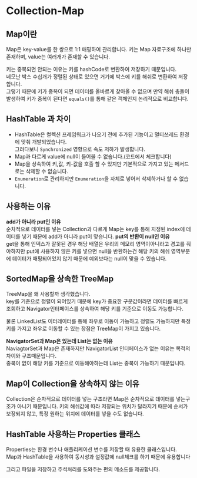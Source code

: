 # Collection-Map

## Map이란
Map은 key-value를 한 쌍으로 1:1 매핑하여 관리합니다.
키는 Map 자료구조에 하나만 존재하며, value는 여러개가 존재할 수 있습니다.  
  
키는 중복되면 안되는 이유는 키를 hashCode로 변환하여 저장하기 때문입니다.  
네모난 박스 수십개가 정렬된 상태로 있으면 거기에 박스에 키를 해쉬로 변환하여 저장합니다.  
그렇기 때문에 키가 중복이 되면 데이터를 올바르게 찾아올 수 없으며 
만약 해쉬 충돌이 발생하여 키가 중복이 된다면 `equals()`를 통해 같은 객체인지 논리적으로 비교합니다.  
 
## HashTable 과 차이
+ HashTable은 컬렉션 프레임워크가 나오기 전에 추가된 기능이고 멀티쓰레드 환경에 맞춰 개발되었습니다.  
그러다보니 `Synchronized` 영향으로 속도 저하가 발생합니다.  
+ Map과 다르게 value에 null이 들어올 수 없습니다.(코드에서 체크합니다)
+ Map을 상속하여 키,값, 키-값을 호출 할 수 있지만 기본적으로 가지고 있는 메서드로는 삭제할 수 없습니다.   
+ `Enumeration`로 관리하지만 `Enumeration`을 자체로 넣어서 삭제하거나 할 수 없습니다.
    
## 사용하는 이유
**add가 아니라 put인 이유**  
순차적으로 데이터를 넣는 Collection과 다르게 Map는 key를 통해 지정된 index에 데이터를 넣기 때문에 
add가 아니라 put이 맞습니다.
**put의 반환이 null인 이유**  
get을 통해 인덱스가 잘못된 경우 해당 배열은 우리의 메모리 영역이아니라고 경고를 줘야하지만 
put에 사용하지 않은 키를 넣으면 null을 반환하는건 해당 키의 해쉬 영역부분에 데이터가 매핑되어있지 않기 때문에 
예외보다는 null이 맞을 수 있습니다.

## SortedMap을 상속한 TreeMap  
TreeMap을 왜 사용할까 생각했습니다.  
key를 기준으로 정렬이 되어있기 때문에 key가 중요한 구분값이라면 데이터를 빠르게 조회하고 
Navigator인터페이스를 상속하여 해당 키를 기준으로 이동도 가능합니다.  
  
물론 LinkedList도 이터레이터를 통해 좌우로 이동이 가능하고 정렬도 가능하지만 특정 키를 가지고 좌우로 이동할 수 있는 장점은 TreeMap이 가지고 있습니다.  

**NavigatorSet과 Map은 있는데 List는 없는 이유**  
NaviagtorSet과 Map은 존재하지만 NavigatorList 인터페이스가 없는 이유는 목적의 차이와 구조때문입니다.  
중복이 없이 해당 키를 기준으로 이동해야하는데 List는 중복이 가능하기 때문입니다.  
  
## Map이 Collection을 상속하지 않는 이유  
Collection은 순차적으로 데이터를 넣는 구조라면 Map은 순차적으로 데이터를 넣는구조가 아니기 때문입니다. 
키의 해쉬값에 따라 저장되는 위치가 달라지기 때문에 순서가 보장되지 않고, 특정 원하는 위치에 데이터를 넣을 수도 없습니다.  

## HashTable 사용하는 Properties 클래스  
Properties는 환경 변수나 애플리케이션 변수를 저장할 때 유용한 클래스입니다.  
Map과 HashTable을 사용하여 동시성과 설정값에 null체크를 하기 때문에 유용합니다
  
그리고 파일을 저장하고 주석처리를 도와주는 편의 메소드를 제공합니다. 

